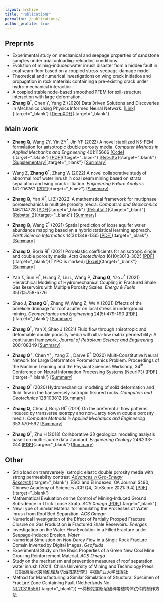 ```yaml
---
layout: archive
title: "Publications"
permalink: /publications/
author_profile: true
---
```


<!-- {% if author.googlescholar %}
  You can also find my articles on <u><a href="{{author.googlescholar}}">my Google Scholar profile</a>.</u>
{% endif %}

{% include base_path %}

{% for post in site.publications reversed %}
  {% include archive-single.html %}
{% endfor %} -->

## Preprints

- Experimental study on mechanical and seepage properties of sandstone samples under axial unloading-reloading conditions.
- Evolution of mining-induced water inrush disaster from a hidden fault in coal seam floor based on a coupled stress-seepage-damage model.
- Theoretical and numerical investigations on wing crack initiation and propagation in rock materials containing a pre-existing crack under hydro-mechanical interaction.
- A coupled stable node-based smoothed PFEM for soil-structure interaction with large deformation.
- **Zhang Q**<sup>\*</sup>, Chen Y, Yang Z (2020) Data Driven Solutions and Discoveries in Mechanics Using Physics Informed Neural Network. [[Link]](https://doi.org/10.20944/preprints202006.0258.v1){:target="_blank"} [[DeepXDE]](https://deepxde.readthedocs.io/en/latest/user/research.html){:target="_blank"}



## Main work

- **Zhang Q**, Wang ZY, Yin ZY<sup>\*</sup>, Jin YF (2022) A novel stabilized NS-FEM formulation for anisotropic double porosity media. *Computer Methods in Applied Mechanics and Engineering* 401:115666 [[Code]](https://github.com/qizhang94/GEOKEYFEM_HM/releases){:target="_blank"} [[PDF]](../files/CMAME_115666.pdf){:target="_blank"} [[Rebuttal]](../files/CMAME_115666_Rebuttal.pdf){:target="_blank"} [[Supplementary]](../files/Shared_1.pdf){:target="_blank"}
    [<a href="javascript:void(0)" onclick="(function(target, id) { if ($('#' + id).css('display') == 'block') { $('#' + id).hide('fast'); $(target).text('Summary') } else { $('#' + id).show('fast'); $(target).text('Summary▲') } })(this, 'ZhangCMAME22');">Summary</a>]
<div id="ZhangCMAME22" style="display:none;">
<pre  style="white-space: normal; word-break: keep-all; background-color: #EBECE4">
Self-consistent extension of linear poroelasticity to overlapping scales of porosity within fluid-saturated anisotropic materials is developed. The coefficient matrix of poromechanical properties considering anisotropy is firstly derived from the corresponding intrinsic properties of its single porosity constituents. The momentum supply term arising from the mass transfer is also quantitatively analyzed. To provide further insight into the theory, numerical values of the poroelastic coefficients are calculated for sandstone that are consistent with the material parameters reported by prominent authors. Then, the node-based smoothed finite element method (NS-FEM) is extended to implement the coupled double porosity flow and deformation formulation. In order to provide numerical stability and accuracy, a modified nodal integration scheme based on multiple stress points over the smoothing domain (SD) and the polynomial pressure projection (PPP) scheme are further implemented in the NS-FEM. Next, four benchmark tests are simulated and compared with reference solutions, based on which the correctness of the proposed NS-FEM formulation is verified and the generalizability of the derived anisotropic double porosity model is confirmed. Finally, the elastoplastic response of double porosity media is investigated, including the impact of permeability anisotropy, the impact of permeability contrast, and the impact of strain-softening.
</pre></div>


- Wang Z, **Zhang Q**<sup>\*</sup>, Zhang W (2022) A novel collaborative study of abnormal roof water inrush in coal seam mining based on strata separation and wing crack initiation. *Engineering Failure Analysis* 142:106762 [[PDF]](../files/EFA_106762.pdf){:target="_blank"}
    [<a href="javascript:void(0)" onclick="(function(target, id) { if ($('#' + id).css('display') == 'block') { $('#' + id).hide('fast'); $(target).text('Summary') } else { $('#' + id).show('fast'); $(target).text('Summary▲') } })(this, 'WangEFA22');">Summary</a>]
<div id="WangEFA22" style="display:none;">
<pre  style="white-space: normal; word-break: keep-all; background-color: #EBECE4">
Separation water inrush poses a potential threat to safe mining on the working face, whose mechanism should be investigated in order to take better prevention and control measures. In this study, aiming at the problem of separation water inrush under hydrostatic pressure, the 21805 working face of the Yushujing coal mine was chosen as the research object to establish an in-house similar simulation experiment. The experiment could reveal the evolution law of bed separation space, the process of water accumulation in bed separation space, and the breaking characteristics of separation water inrush. Meanwhile, in order to theoretically interpret the evolution of water-conducting fractured zone (WCFZ), an analytical model for wing crack initiation from compression-shear fracture and tension-shear fracture that considers T-stress was derived. The analytical model comprehensively considers the effects of overlying strata load and aquifer water pressure, fracture geometry, and rock properties. The results show that the time of separation water inrush obtained by the similar simulation experiment is consistent with the field result, and the orientation of new cracks generated due to water injection also coincides with the analytical solution. In addition, it is found that the development of bed separation space is a long-term process, which can provide a theoretical basis for the prevention and control of separation water inrush.
</pre></div>


- **Zhang Q**, Yan X<sup>\*</sup>, Li Z (2022) A mathematical framework for multiphase poromechanics in multiple porosity media. *Computers and Geotechnics* 146:104728 [[PDF]](../files/CAGT_104728.pdf){:target="_blank"} [[Rebuttal 1]](../files/CAGT_104728_Rebuttal-pdf){:target="_blank"} [[Rebuttal 2]](../files/CAGT_104728_Rebuttal2.pdf){:target="_blank"}
    [<a href="javascript:void(0)" onclick="(function(target, id) { if ($('#' + id).css('display') == 'block') { $('#' + id).hide('fast'); $(target).text('Summary') } else { $('#' + id).show('fast'); $(target).text('Summary▲') } })(this, 'ZhangCAGT22');">Summary</a>]
<div id="ZhangCAGT22" style="display:none;">
<pre  style="white-space: normal; word-break: keep-all; background-color: #EBECE4">
Unconventional geomaterials often exhibit multi-modal pore size distribution. We have developed a comprehensive framework for porous media exhibiting multiple porosity scales that are saturated with one or two types of fluids using mixture theory. Both the governing equations and constitutive laws have been clearly derived and identified, respectively. The effective stress emerged from the energy balance equation is adoptable for both elastic and elastoplastic deformations, in which pore fractions and saturations play a central role. The proposed model is general in a sense that it works for both uncoupled simulation and coupled simulation. The field equations for uncoupled flow simulation are solved using the Laplace transform and numerical Laplace inversion methods. By visualizing the dimensionless results, we can gain a quantitative insight of the different stages in the depletion process of a naturally fractured reservoir. For coupled flow and geomechanics simulation, a strip load problem and a two-phase flow in a deformable 3D reservoir problem illustrate the impacts of plasticity, multiple porosity, inter-porosity exchange, and capillary pressure on the system response.
</pre></div>


- **Zhang Q**, Wang Z<sup>\*</sup> (2021) Spatial prediction of loose aquifer water abundance mapping based on a hybrid statistical learning approach. *Earth Science Informatics* 14(3):1349-1365 [[PDF]](../files/ESIN_2021.pdf){:target="_blank"}
    [<a href="javascript:void(0)" onclick="(function(target, id) { if ($('#' + id).css('display') == 'block') { $('#' + id).hide('fast'); $(target).text('Summary') } else { $('#' + id).show('fast'); $(target).text('Summary▲') } })(this, 'ZhangESIN21');">Summary</a>]
<div id="ZhangESIN21" style="display:none;">
<pre  style="white-space: normal; word-break: keep-all; background-color: #EBECE4">
In order to study and prevent water hazards in coal mines under thick loose strata, we need to make correct assessments of their water abundance levels based on the limited borehole data. According to the multi-source information composite principle, five main influencing factors of water abundance are chosen, and they are: the aquifer thickness, the thickness ratio between sandy and clayey layers, the consumption of the drilling fluid, the core recovery rate, and the hydraulic conductivity. Their spatial variations in the whole study area could be inferred from Kriging interpolation. Next, we have developed a novel off-the-shelf two-step assessment approach. In the first step, we apply a dimensionality reduction technique called Fisher discriminant analysis (FDA) to project the original normalized data into a low-dimensional space, which is convenient for data visualization. In this projection process, we want to keep the original information as much as possible. In the second step, we train three classification algorithms on the same transformed low-dimensional data to predict the water abundance level, and leave-one-out cross-validation is used to validate our proposed method due to data sparsity. Finally, the comprehensive zoning map of the study area's water abundance level is established, which can provide scientific guidance for the mining operations and prevention of mine water hazards in this region. The whole process is further elaborated through a case study of the Baodian coal mine, from which we are able to know the location with the highest water abundance level.
</pre></div>



- **Zhang Q**, Borja RI<sup>\*</sup> (2021) Poroelastic coefficients for anisotropic single and double porosity media. *Acta Geotechnica* 16(10):3013-3025 [[PDF]](../files/ACTA_GEOT.pdf){:target="_blank"}(TYPO is marked) [[Excel]](https://github.com/qizhang94/GEOKEYFEM_HM/releases/tag/v4.0.0){:target="_blank"}
    [<a href="javascript:void(0)" onclick="(function(target, id) { if ($('#' + id).css('display') == 'block') { $('#' + id).hide('fast'); $(target).text('Summary') } else { $('#' + id).show('fast'); $(target).text('Summary▲') } })(this, 'ZhangAGEO21');">Summary</a>]
<div id="ZhangAGEO21" style="display:none;">
<pre  style="white-space: normal; word-break: keep-all; background-color: #EBECE4">
Closed-form expressions for poroelastic coefficients are derived for anisotropic materials exhibiting single and double porosity. A novel feature of the formulation is the use of the principle of superposition to derive the governing mass conservation equations from which analytical expressions for the Biot tensor and Biot moduli, among others, are derived. For single porosity media, the mass conservation equation derived from the principle of superposition is shown to be identical to the one derived from continuum principle of thermodynamics, thus confirming the veracity of both formulations and suggesting that this conservation equation can be derived in more than one way. To provide further insight into the theory, numerical values of the poroelastic coefficients are calculated for granite and sandstone that are consistent with the material parameters reported by prominent authors. In this way, modelers are guided on how to determine these coefficients in the event that they use the theory for full-scale modeling and simulations.
</pre></div>



- Yan X, Sun H<sup>\*</sup>, Huang Z, Liu L, Wang P, **Zhang Q**, Yao J<sup>\*</sup> (2021) Hierarchical Modeling of Hydromechanical Coupling in Fractured Shale Gas Reservoirs with Multiple Porosity Scales. *Energy & Fuels* 35(7):5758-5776



- Shao J, **Zhang Q**<sup>\*</sup>, Zhang W, Wang Z, Wu X (2021) Effects of the borehole drainage for roof aquifer on local stress in underground mining. *Geomechanics and Engineering* 24(5):479-490 [[PDF]](../files/GAE09290C_online.pdf){:target="_blank"}
    [<a href="javascript:void(0)" onclick="(function(target, id) { if ($('#' + id).css('display') == 'block') { $('#' + id).hide('fast'); $(target).text('Summary') } else { $('#' + id).show('fast'); $(target).text('Summary▲') } })(this, 'ShaoGAE21');">Summary</a>]
<div id="ShaoGAE21" style="display:none;">
<pre  style="white-space: normal; word-break: keep-all; background-color: #EBECE4">
Pre-drainage of groundwater in the roof aquifer by boreholes is the main method for prevention of roof water disaster, and the drop in the water level during the drainage leads to the variation of the local stress in the overlying strata. Based on a multitude of boreholes for groundwater drainage from aquifer above the 1303 mining face of Longyun Coal Mine, theoretical analysis and numerical simulation are used to investigate the local stress variation in the process of borehole drainage. The results show that due to the drop in the water level of the roof aquifer during the drainage, the stress around the borehole gradually evolved. From the center of the borehole to the outside, a stress-relaxed zone, a stress-elevated zone, and a stress-recovered zone are sequentially formed. Along with the expansion of drainage influence, the stress peak in the stress-elevated zone also moves to the outside. When the radius of influence develops to the maximum, the stress peak position no longer moves outward. When the coal mining face advances to the drainage influence range, the abutment pressure in front of the mining face is superimposed with the high local stress around the borehole, which increases the risk of stress concentration. The present study provides a reference for the stress concentration caused by borehole drainage, which can be potentially utilized in the optimal arrangement of drainage boreholes in underground mining.
</pre></div>



- **Zhang Q**<sup>\*</sup>, Yan X, Shao J (2021) Fluid flow through anisotropic and deformable double porosity media with ultra-low matrix permeability: A continuum framework. *Journal of Petroleum Science and Engineering* 200:108349
    [<a href="javascript:void(0)" onclick="(function(target, id) { if ($('#' + id).css('display') == 'block') { $('#' + id).hide('fast'); $(target).text('Summary') } else { $('#' + id).show('fast'); $(target).text('Summary▲') } })(this, 'ZhangJPSE');">Summary</a>]
<div id="ZhangJPSE" style="display:none;">
<pre  style="white-space: normal; word-break: keep-all; background-color: #EBECE4">
WHAT I HAVE DONE: the physical meaning of equivalent micro-fracture network permeability; hypothesis on the poromechanical coefficients was proposed; a thorough investigation of double porosity media consolidation. WEAKNESS: the hypothesis was not proved, in other words, no updated guidance on the choice of poromechanical coefficients.
</pre></div>



- **Zhang Q**<sup>\+</sup>, Chen Y<sup>\+</sup>, Yang Z<sup>\+</sup>, Darve E<sup>\*</sup> (2020) Multi-Constitutive Neural Network for Large Deformation Poromechanics Problem. Proceedings of the Machine Learning and the Physical Sciences Workshop, 34<sup>th</sup> Conference on Neural Information Processing Systems (NeurIPS) [[PDF]](../files/2010.15549.pdf){:target="_blank"}
    [<a href="javascript:void(0)" onclick="(function(target, id) { if ($('#' + id).css('display') == 'block') { $('#' + id).hide('fast'); $(target).text('Summary') } else { $('#' + id).show('fast'); $(target).text('Summary▲') } })(this, 'MCNN');">Summary</a>]
<div id="MCNN" style="display:none;">
<pre  style="white-space: normal; word-break: keep-all; background-color: #EBECE4">
In this paper, we study the problem of large-strain consolidation in poromechanics with deep neural networks (DNN). Given different material properties and different loading conditions, the goal is to predict pore pressure and settlement. We propose a novel method *multi-constitutive neural network* (MCNN) such that one model can solve several different constitutive laws. We introduce a one-hot encoding vector as an additional input vector, which is used to label the constitutive law we wish to solve. Then we build a DNN which takes $(\hat{X}, \hat{t})$ as input along with a constitutive law label and outputs the corresponding solution. It is the first time, to our knowledge, that we can evaluate multi-constitutive laws through only one training process while still obtaining good accuracies. We found that MCNN trained to solve multiple PDEs outperforms individual neural network solvers trained with PDE in some cases.
</pre></div>



- **Zhang Q**<sup>\*</sup> (2020) Hydromechanical modeling of solid deformation and fluid flow in the transversely isotropic fissured rocks. *Computers and Geotechnics* 128:103812
    [<a href="javascript:void(0)" onclick="(function(target, id) { if ($('#' + id).css('display') == 'block') { $('#' + id).hide('fast'); $(target).text('Summary') } else { $('#' + id).show('fast'); $(target).text('Summary▲') } })(this, 'ZhangCAGT');">Summary</a>]
<div id="ZhangCAGT" style="display:none;">
<pre  style="white-space: normal; word-break: keep-all; background-color: #EBECE4">
WHAT I HAVE DONE: a recent plasticity model is reviewed and incorporated into the double porosity framework; hypothesis on the poromechanical coefficients was proposed. WEAKNESS: the hypothesis was not proved, in other words, no updated guidance on the choice of poromechanical coefficients.
</pre></div>



- **Zhang Q**, Choo J, Borja RI<sup>\*</sup> (2019) On the preferential flow patterns induced by transverse isotropy and non-Darcy flow in double porosity media. *Computer Methods in Applied Mechanics and Engineering* 353:570-592
    [<a href="javascript:void(0)" onclick="(function(target, id) { if ($('#' + id).css('display') == 'block') { $('#' + id).hide('fast'); $(target).text('Summary') } else { $('#' + id).show('fast'); $(target).text('Summary▲') } })(this, 'CMAME19');">Summary</a>]
<div id="CMAME19" style="display:none;">
<pre  style="white-space: normal; word-break: keep-all; background-color: #EBECE4">
Pros and cons. Various flow/seepage laws could be incorporated into this work. However, the conservation laws are still based on the Borja and Koliji (2009) work.
</pre></div>



- **Zhang Q**<sup>\*</sup>, Zhu H (2018) Collaborative 3D geological modeling analysis based on multi-source data standard. *Engineering Geology* 246:233-244 [[PDF]](../files/ENGEO-myfirstsci.pdf){:target="_blank"}
    [<a href="javascript:void(0)" onclick="(function(target, id) { if ($('#' + id).css('display') == 'block') { $('#' + id).hide('fast'); $(target).text('Summary') } else { $('#' + id).show('fast'); $(target).text('Summary▲') } })(this, '3DGeo');">Summary</a>]
<div id="3DGeo" style="display:none;">
<pre  style="white-space: normal; word-break: keep-all; background-color: #EBECE4">
A multi-source data standard must be established to reconcile all available geological data such as borehole data, geological mapping data, and rock property data for building a reliable 3D geological model. In addition, a methodology that considers various available data must be developed to provide accurate results that are easy to interpret and convenient for post-modeling analysis. This paper presents a collaborative analysis approach for geological body modeling using multi-source geological data and interpolation theories in different stages and at different places. This approach aims to provide a detailed and comprehensive description and analysis of data, with emphasis on processing flow. The proposed approach contains three major components: establishment of geological databases based on the multi-source data standard to incorporate borehole, geological mapping and rock property data; Combined Kriging interpolation method for data processing; geological algorithms to build, visualize, and post-analyze the 3D geological model. The model integrates multi-source information and is a representative of the geological context. The proposed method is validated by applying it to the Ma-luan mountain tunnel project in Guangdong province, China.
</pre></div>



## Other

- Strip load on transversely isotropic elastic double porosity media with strong permeability contrast. [*Advances in Geo-Energy Research*](https://www.yandy-ager.com/index.php/ager/index){:target="_blank"} (ESCI and EI indexed, OA Journal $490, Chinese Academy of Sciences JCR Q4, CiteScore 2021: 9.4) [[PDF]](../files/AGER_20210402.pdf){:target="_blank"}
- Mathematical Evaluation on the Control of Mining-Induced Ground Subsidence in Thick Loose Strata. *ACS Omega* [[PDF]](../files/ACSO.pdf){:target="_blank"}
- New Type of Similar Material for Simulating the Processes of Water Inrush from Roof Bed Separation. *ACS Omega*
- Numerical Investigation of the Effect of Partially Propped Fracture Closure on Gas Production in Fractured Shale Reservoirs. *Energies*
- Investigation on the Water Flow Evolution in a Filled Fracture under Seepage-Induced Erosion. *Water*
- Numerical Simulation on Non-Darcy Flow in a Single Rock Fracture Domain Inverted by Digital Images. *Geofluids*
- Experimental Study on the Basic Properties of a Green New Coal Mine Grouting Reinforcement Material. *ACS Omega*
- Study on the mechanism and prevention measures of roof separation water inrush (2021). China University of Mining and Technology Press《顶板离层水突涌机理及防治措施研究》中国矿业大学出版社
- Method for Manufacturing a Similar Simulation of Structural Specimen of Fracture Zone Containing Fault (Netherlands No. [NL2031655A](https://patentimages.storage.googleapis.com/5e/06/16/00ccd822bb86d0/NL2031655A.pdf){:target="_blank"}) 一种模拟含断层破碎带结构体试件的制作方法